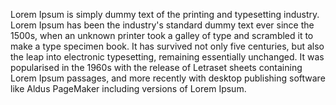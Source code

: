 Lorem Ipsum is simply dummy text of the printing and typesetting industry. Lorem Ipsum has been the industry's 
standard dummy text ever since the 1500s, when an unknown printer took a galley of type and scrambled it to make 
a type specimen book. It has survived not only five centuries, but also the leap into electronic typesetting, 
remaining essentially unchanged. It was popularised in the 1960s with the release of Letraset sheets containing 
Lorem Ipsum passages, and more recently with desktop publishing software like Aldus PageMaker including versions
of Lorem Ipsum.
